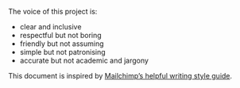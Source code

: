 The voice of this project is:

* clear and inclusive
* respectful but not boring
* friendly but not assuming
* simple but not patronising
* accurate but not academic and jargony

This document is inspired by [Mailchimp’s helpful writing style guide](http://mailchimp.com/about/style-guide/#voice-and-tone).
